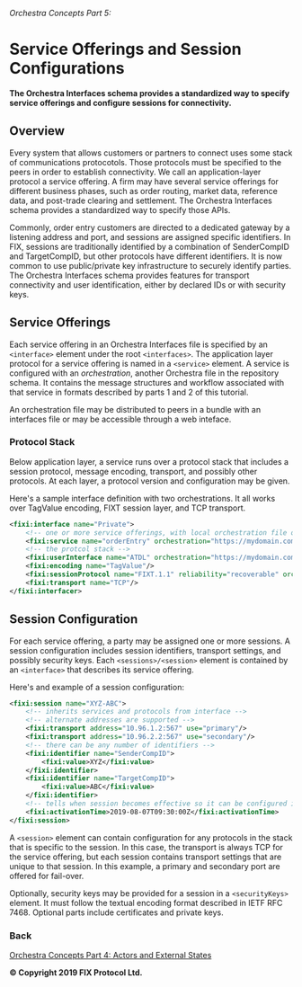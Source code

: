 *Orchestra Concepts Part 5:*

# Service Offerings and Session Configurations

**The Orchestra Interfaces schema provides a standardized way to specify service offerings and configure sessions for connectivity.**

## Overview

Every system that allows customers or partners to connect uses some stack of communications protocotols. Those protocols must be specified to the peers in order to establish connectivity. We call an application-layer protocol a service offering. A firm may have several service offerings for different business phases, such as order routing, market data, reference data, and post-trade clearing and settlement. The Orchestra Interfaces schema provides a standardized way to specify those APIs.

Commonly, order entry customers are directed to a dedicated gateway by a listening address and port, and sessions are assigned specific identifiers. In FIX, sessions are traditionally identified by a combination of SenderCompID and TargetCompID, but other protocols have different identifiers. It is now common to use public/private key infrastructure to securely identify parties. The Orchestra Interfaces schema provides features for  transport connectivity and user identification, either by declared IDs or with security keys.

## Service Offerings

Each service offering in an Orchestra Interfaces file is specified by an `<interface>` element under the root `<interfaces>`. The application layer protocol for a service offering is named in a `<service>` element. A service is configured with an *orchestration*, another Orchestra file in the repository schema. It contains the message structures and workflow associated with that service in formats described by parts 1 and 2 of this tutorial. 

An orchestration file may be distributed to peers in a bundle with an interfaces file or may be accessible through a web inteface.

### Protocol Stack

Below application layer, a service runs over a protocol stack that includes a session protocol, message encoding, transport, and possibly other protocols. At each layer, a protocol version and configuration may be given.

Here's a sample interface definition with two orchestrations. It all works over TagValue encoding, FIXT session layer, and TCP transport.

```xml
<fixi:interface name="Private">
	<!-- one or more service offerings, with local orchestration file or internet address -->
	<fixi:service name="orderEntry" orchestration="https://mydomain.com/orchestra/orderEntry.xml"/>
	<!-- the protcol stack -->
	<fixi:userInterface name="ATDL" orchestration="https://mydomain.com/orchestra/algo.xml"/>
	<fixi:encoding name="TagValue"/>
	<fixi:sessionProtocol name="FIXT.1.1" reliability="recoverable" orchestration="https://mydomain.com/orchestra/session.xml"/>
	<fixi:transport name="TCP"/>
</fixi:interfacer> 
 ```

 ## Session Configuration

 For each service offering, a party may be assigned one or more sessions. A session configuration includes session identifiers, transport settings, and possibly security keys. Each `<sessions>/<session>` element is contained by an `<interface>` that describes its service offering.

 Here's and example of a session configuration:

```xml
<fixi:session name="XYZ-ABC">
	<!-- inherits services and protocols from interface -->
	<!-- alternate addresses are supported -->
	<fixi:transport address="10.96.1.2:567" use="primary"/>
	<fixi:transport address="10.96.2.2:567" use="secondary"/>
	<!-- there can be any number of identifiers -->
	<fixi:identifier name="SenderCompID">
		<fixi:value>XYZ</fixi:value>
	</fixi:identifier>
	<fixi:identifier name="TargetCompID">
		<fixi:value>ABC</fixi:value>
	</fixi:identifier>
	<!-- tells when session becomes effective so it can be configured in advance -->
	<fixi:activationTime>2019-08-07T09:30:00Z</fixi:activationTime>
</fixi:session>
```

A `<session>` element can contain configuration for any protocols in the stack that is specific to the session. In this case, the transport is always TCP for the service offering, but each session contains transport settings that are unique to that session. In this example, a primary and secondary port are offered for fail-over.

Optionally, security keys may be provided for a session in a `<securityKeys>` element. It must follow the textual encoding format described in IETF RFC 7468. Optional parts include certificates and private keys.


### Back
[Orchestra Concepts Part 4: Actors and External States](https://github.com/FIXTradingCommunity/fix-orchestra/wiki/Concepts-Part4-Actors-And-External-States)

**© Copyright 2019 FIX Protocol Ltd.**